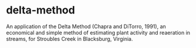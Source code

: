 # delta-method
An application of the Delta Method (Chapra and DiTorro, 1991), an economical and simple method of estimating plant activity and reaeration in streams, for Stroubles Creek in Blacksburg, Virginia. 
